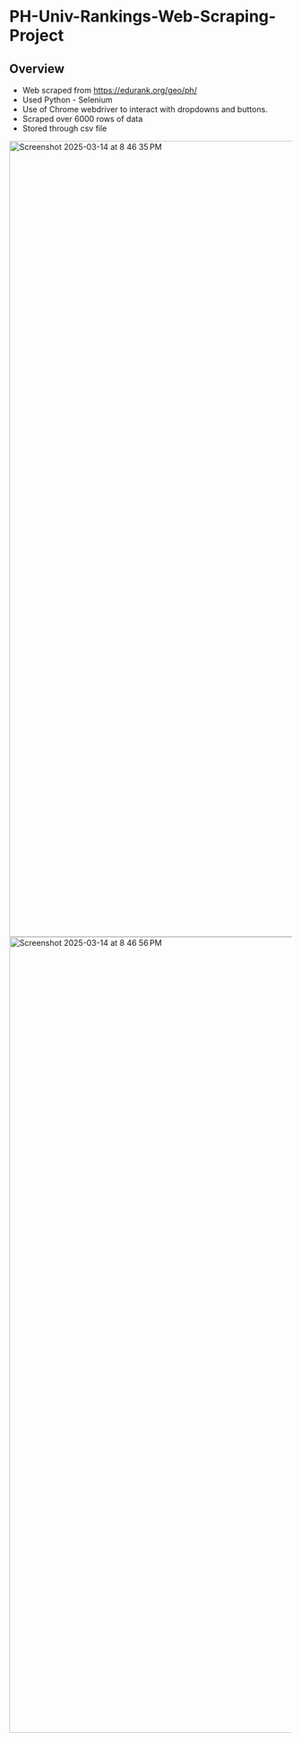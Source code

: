 # PH-Univ-Rankings-Web-Scraping-Project

## Overview
- Web scraped from https://edurank.org/geo/ph/
- Used Python - Selenium
- Use of Chrome webdriver to interact with dropdowns and buttons.
- Scraped over 6000 rows of data
- Stored through csv file

<img width="1419" alt="Screenshot 2025-03-14 at 8 46 35 PM" src="https://github.com/user-attachments/assets/e52d4bd6-5d3f-480e-991e-21d6379dfb0f" />

<img width="1419" alt="Screenshot 2025-03-14 at 8 46 56 PM" src="https://github.com/user-attachments/assets/ef3096b0-1da3-4483-ae53-d338279240a9" />

